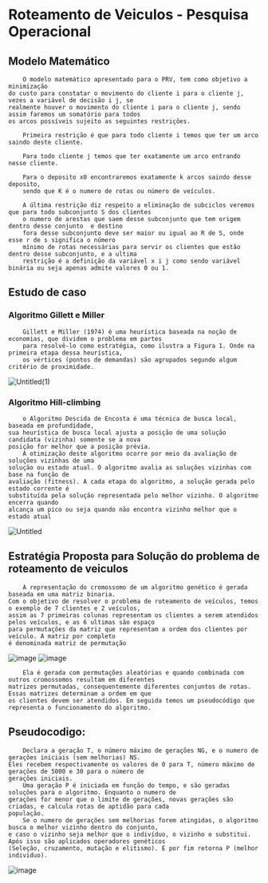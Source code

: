 # Roteamento de Veiculos - Pesquisa Operacional


## Modelo Matemático

        O modelo matemático apresentado para o PRV, tem como objetivo a minimização 
    do custo para constatar o movimento do cliente i para o cliente j, vezes a variável de decisão i j, se 
    realmente houver o movimento do cliente i para o cliente j, sendo assim faremos um somatório para todos 
    os arcos possíveis sujeito as seguintes restrições.
    
        Primeira restrição é que para todo cliente i temos que ter um arco saindo deste cliente.
    
        Para todo cliente j temos que ter exatamente um arco entrando nesse cliente.
    
        Para o deposito x0 encontraremos exatamente k arcos saindo desse deposito, 
        sendo que K é o numero de rotas ou número de veículos.
    
        A última restrição diz respeito a eliminação de subciclos veremos que para todo subconjunto S dos clientes
        o numero de arestas que saem desse subconjunto que tem origem dentro desse conjunto  e destino 
        fora desse subconjunto deve ser maior ou igual ao R de S, onde esse r de s significa o número 
        mínimo de rotas necessárias para servir os clientes que estão dentro desse subconjunto, e a ultima 
        restrição é a definição da variável x i j como sendo variável binária ou seja apenas admite valores 0 ou 1.

## Estudo de caso

### Algoritmo Gillett e Miller 
        Gillett e Miller (1974) é uma heurística baseada na noção de economias, que dividem o problema em partes 
        para resolvê-lo como estratégia, como ilustra a Figura 1. Onde na primeira etapa dessa heurística, 
        os vértices (pontos de demandas) são agrupados segundo algum critério de proximidade.
![Untitled(1)](https://user-images.githubusercontent.com/83835393/205767474-56472a49-abd7-43be-9814-b49d0c8a0986.png)

### Algoritmo Hill-climbing
        o Algoritmo Descida de Encosta é uma técnica de busca local, baseada em profundidade,
    sua heurística de busca local ajusta a posição de uma solução candidata (vizinha) somente se a nova 
    posição for melhor que a posição prévia.
        A otimização deste algoritmo ocorre por meio da avaliação de soluções vizinhas de uma
    solução ou estado atual. O algoritmo avalia as soluções vizinhas com base na função de
    avaliação (fitness). A cada etapa do algoritmo, a solução gerada pelo estado corrente é
    substituída pela solução representada pelo melhor vizinho. O algoritmo encerra quando
    alcança um pico ou seja quando não encontra vizinho melhor que o estado atual

![Untitled](https://user-images.githubusercontent.com/83835393/205768025-dc96527a-1f8a-49bf-b2e3-74f3a381c39b.png)

## Estratégia Proposta para Solução do problema de roteamento de veiculos

        A representação do cromossomo de um algoritmo genético é gerada baseada em uma matriz binaria. 
    Com o objetivo de resolver o problema de roteamento de veículos, temos o exemplo de 7 clientes e 2 veículos, 
    assim as 7 primeiras colunas representam os clientes a serem atendidos pelos veículos, e as 6 ultimas são espaço 
    para permutações da matriz que representam a ordem dos clientes por veículo. A matriz por completo 
    é denominada matriz de permutação

![image](https://user-images.githubusercontent.com/83835393/205768742-b5a4cb08-3312-4445-9065-543b897d8f72.png)
![image](https://user-images.githubusercontent.com/83835393/205768911-6de901c1-003e-40a5-bcda-0ba188eb0c9e.png)

        Ela é gerada com permutações aleatórias e quando combinada com outros cromossomos resultam em diferentes 
    matrizes permutadas, consequentemente diferentes conjuntos de rotas. Essas matrizes determinam a ordem em que 
    os clientes devem ser atendidos. Em seguida temos um pseudocódigo que representa o funcionamento do algoritmo.

## Pseudocodigo:
        Declara a geração T, o número máximo de gerações NG, e o numero de gerações iniciais (sem melhorias) NS.
    Eles recebem respectivamente os valores de 0 para T, número máximo de gerações de 5000 e 30 para o número de 
    gerações iniciais.
        Uma geração P é iniciada em função do tempo, e são geradas soluções para o algoritmo. Enquanto o numero de 
    gerações for menor que o limite de gerações, novas gerações são criadas, e calcula rotas de aptidão para cada 
    população. 
        Se o numero de gerações sem melhorias forem atingidas, o algoritmo busca o melhor vizinho dentro do conjunto, 
    e caso o vizinho seja melhor que o indivíduo, o vizinho o substitui. Após isso são aplicados operadores genéticos 
    (Seleção, cruzamento, mutação e elitismo). E por fim retorna P (melhor individuo).

![image](https://user-images.githubusercontent.com/83835393/205769437-5f26b9b5-d21e-476a-a88c-45f7532416dc.png)
